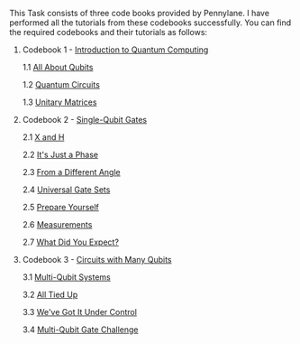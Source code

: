 This Task consists of three code books provided by Pennylane. I have performed all the tutorials from these codebooks successfully. You can find the required codebooks and their tutorials as follows:

1. Codebook 1 - [Introduction to Quantum Computing](https://github.com/yashoza1203/QML-for-Conspicuity-Detection-in-Production/tree/main/Project%20task%201/Introduction%20to%20Quantum%20Computing)

   1.1 [All About Qubits](https://github.com/yashoza1203/QML-for-Conspicuity-Detection-in-Production/blob/main/Project%20task%201/Introduction%20to%20Quantum%20Computing/All%20about%20Qubits_pennylane.ipynb)

   1.2 [Quantum Circuits](https://github.com/yashoza1203/QML-for-Conspicuity-Detection-in-Production/blob/main/Project%20task%201/Introduction%20to%20Quantum%20Computing/Quantum%20Circuits_pennylane.ipynb)

   1.3 [Unitary Matrices](https://github.com/yashoza1203/QML-for-Conspicuity-Detection-in-Production/blob/main/Project%20task%201/Introduction%20to%20Quantum%20Computing/Unitary%20Matrices_pennylane.ipynb)

2. Codebook 2 - [Single-Qubit Gates](https://github.com/yashoza1203/QML-for-Conspicuity-Detection-in-Production/tree/main/Project%20task%201/Single-Qubit%20Gates)
	
   2.1 [X and H]( https://github.com/yashoza1203/QML-for-Conspicuity-Detection-in-Production/blob/main/Project%20task%201/Single-Qubit%20Gates/X%20and%20H_Pennylane.ipynb)

   2.2 [It's Just a Phase]( https://github.com/yashoza1203/QML-for-Conspicuity-Detection-in-Production/blob/main/Project%20task%201/Single-Qubit%20Gates/It_s%20Just%20a%20Phase_Pennylane.ipynb)

   2.3 [From a Different Angle]( https://github.com/yashoza1203/QML-for-Conspicuity-Detection-in-Production/blob/main/Project%20task%201/Single-Qubit%20Gates/From%20a%20Different%20Angle_pennylane.ipynb)

   2.4 [Universal Gate Sets]( https://github.com/yashoza1203/QML-for-Conspicuity-Detection-in-Production/blob/main/Project%20task%201/Single-Qubit%20Gates/Universal%20Gate%20Sets_Pennylane.ipynb)

   2.5 [Prepare Yourself]( https://github.com/yashoza1203/QML-for-Conspicuity-Detection-in-Production/blob/main/Project%20task%201/Single-Qubit%20Gates/Prepare_Yourself_Pennylane.ipynb)

   2.6 [Measurements]( https://github.com/yashoza1203/QML-for-Conspicuity-Detection-in-Production/blob/main/Project%20task%201/Single-Qubit%20Gates/Measurements_Pennylane.ipynb)

   2.7 [What Did You Expect?]( https://github.com/yashoza1203/QML-for-Conspicuity-Detection-in-Production/blob/main/Project%20task%201/Single-Qubit%20Gates/What%20Did%20You%20Expect__pennylane.ipynb)

3. Codebook 3 - [Circuits with Many Qubits](https://github.com/yashoza1203/QML-for-Conspicuity-Detection-in-Production/tree/main/Project%20task%201/Circuits%20with%20Many%20Qubits)
   
	3.1 [Multi-Qubit Systems]( https://github.com/yashoza1203/QML-for-Conspicuity-Detection-in-Production/blob/main/Project%20task%201/Circuits%20with%20Many%20Qubits/Multi-Qubit%20Systems_pennylane.ipynb)
	
	3.2 [All Tied Up]( https://github.com/yashoza1203/QML-for-Conspicuity-Detection-in-Production/blob/main/Project%20task%201/Circuits%20with%20Many%20Qubits/All%20Tied%20Up_Pennylane.ipynb)
	
	3.3 [We've Got It Under Control]( https://github.com/yashoza1203/QML-for-Conspicuity-Detection-in-Production/blob/main/Project%20task%201/Circuits%20with%20Many%20Qubits/We_ve%20Got%20It%20Under%20Control_pennylane.ipynb)
	
	3.4 [Multi-Qubit Gate Challenge]( https://github.com/yashoza1203/QML-for-Conspicuity-Detection-in-Production/blob/main/Project%20task%201/Circuits%20with%20Many%20Qubits/Multi-Qubit%20Gate%20Challenge_pennylane.ipynb)









